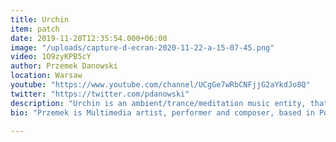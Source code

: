 ```yaml
---
title: Urchin
item: patch
date: 2019-11-28T12:35:54.000+06:00
image: "/uploads/capture-d-ecran-2020-11-22-a-15-07-45.png"
video: 1O9zyKPB5cY
author: Przemek Danowski
location: Warsaw
youtube: "https://www.youtube.com/channel/UCgGe7wRbCNFjjG2aYkdJo8Q"
twitter: "https://twitter.com/pdanowski"
description: "Urchin is an ambient/trance/meditation music entity, that can be controlled by multiple users in a collective performance. It has spatial audio system that surrounds players. Each slider controls discrete feature of sound source. The tonal root of Urchin is 50Hz (it can be tuned to 60Hz as well) so it fits perfectly everyday electrical machine noise as additional masking background. Urchin can be edited to become self-controllable or driven by data streams like weather conditions, stock market values or brain waves."
bio: "Przemek is Multimedia artist, performer and composer, based in Poland. Research and teaching assistant at the Sound Engineering Department of the Fryderyk Chopin University of Music. Sound designer for computer games, theatre performances, film and multimedia. Spatial audio consultant in Visual Narratives Laboratory (vnLab) at the Film School in Łódź."

---
```

